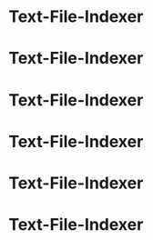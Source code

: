 # Text-File-Indexer
# Text-File-Indexer
# Text-File-Indexer
# Text-File-Indexer
# Text-File-Indexer
# Text-File-Indexer

